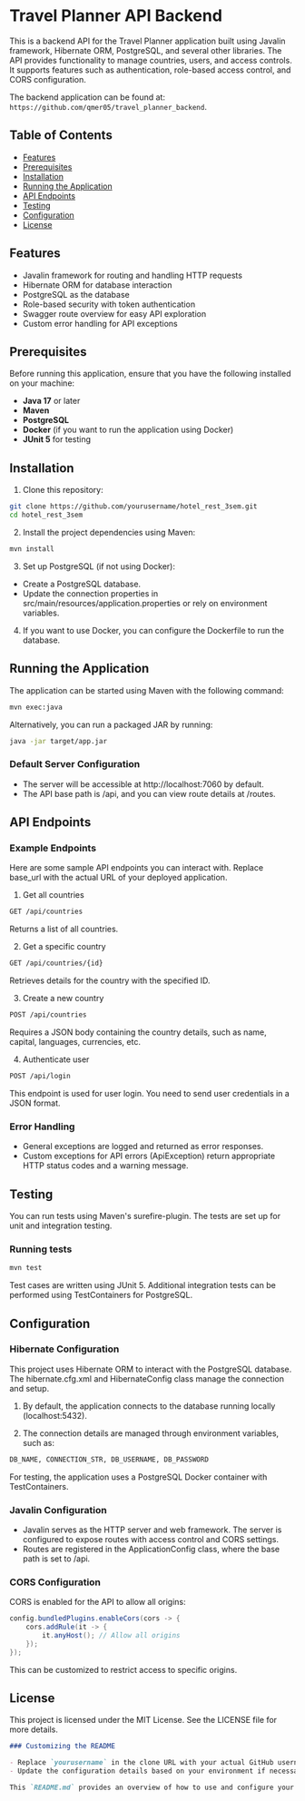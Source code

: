 # Travel Planner API Backend

This is a backend API for the Travel Planner application built using Javalin framework, Hibernate ORM, PostgreSQL, and several other libraries. The API provides functionality to manage countries, users, and access controls. It supports features such as authentication, role-based access control, and CORS configuration.

The backend application can be found at: `https://github.com/qmer05/travel_planner_backend`.

## Table of Contents

- [Features](#features)
- [Prerequisites](#prerequisites)
- [Installation](#installation)
- [Running the Application](#running-the-application)
- [API Endpoints](#api-endpoints)
- [Testing](#testing)
- [Configuration](#configuration)
- [License](#license)

## Features

- Javalin framework for routing and handling HTTP requests
- Hibernate ORM for database interaction
- PostgreSQL as the database
- Role-based security with token authentication
- Swagger route overview for easy API exploration
- Custom error handling for API exceptions

## Prerequisites

Before running this application, ensure that you have the following installed on your machine:

- **Java 17** or later
- **Maven**
- **PostgreSQL**
- **Docker** (if you want to run the application using Docker)
- **JUnit 5** for testing

## Installation

1. Clone this repository:

```bash
git clone https://github.com/yourusername/hotel_rest_3sem.git
cd hotel_rest_3sem
```

2. Install the project dependencies using Maven:

```bash
mvn install
```

3. Set up PostgreSQL (if not using Docker):
- Create a PostgreSQL database.
- Update the connection properties in src/main/resources/application.properties or rely on environment variables.

4. If you want to use Docker, you can configure the Dockerfile to run the database.

## Running the Application
The application can be started using Maven with the following command:

```bash
mvn exec:java
```

Alternatively, you can run a packaged JAR by running:

```bash
java -jar target/app.jar
```

### Default Server Configuration
- The server will be accessible at http://localhost:7060 by default.
- The API base path is /api, and you can view route details at /routes.

## API Endpoints
### Example Endpoints
Here are some sample API endpoints you can interact with. Replace base_url with the actual URL of your deployed application.

1. Get all countries
```bash
GET /api/countries
```

Returns a list of all countries.

2. Get a specific country

```bash
GET /api/countries/{id}
```

Retrieves details for the country with the specified ID.

3. Create a new country

```bash
POST /api/countries
```

Requires a JSON body containing the country details, such as name, capital, languages, currencies, etc.

4. Authenticate user

```bash
POST /api/login
```

This endpoint is used for user login. You need to send user credentials in a JSON format.

### Error Handling
- General exceptions are logged and returned as error responses.
- Custom exceptions for API errors (ApiException) return appropriate HTTP status codes and a warning message.

## Testing
You can run tests using Maven's surefire-plugin. The tests are set up for unit and integration testing.

### Running tests

```bash
mvn test
```

Test cases are written using JUnit 5. Additional integration tests can be performed using TestContainers for PostgreSQL.

## Configuration
### Hibernate Configuration
This project uses Hibernate ORM to interact with the PostgreSQL database. The hibernate.cfg.xml and HibernateConfig class manage the connection and setup.

1. By default, the application connects to the database running locally (localhost:5432).

2. The connection details are managed through environment variables, such as:

```bash
DB_NAME, CONNECTION_STR, DB_USERNAME, DB_PASSWORD
```

For testing, the application uses a PostgreSQL Docker container with TestContainers.

### Javalin Configuration
- Javalin serves as the HTTP server and web framework. The server is configured to expose routes with access control and CORS settings.
- Routes are registered in the ApplicationConfig class, where the base path is set to /api.

### CORS Configuration
CORS is enabled for the API to allow all origins:

```java
config.bundledPlugins.enableCors(cors -> {
    cors.addRule(it -> {
        it.anyHost(); // Allow all origins
    });
});
```

This can be customized to restrict access to specific origins.

## License
This project is licensed under the MIT License. See the LICENSE file for more details.

```markdown
### Customizing the README

- Replace `yourusername` in the clone URL with your actual GitHub username.
- Update the configuration details based on your environment if necessary (e.g., database setup, authentication, etc.).

This `README.md` provides an overview of how to use and configure your backend API for your hotel
```